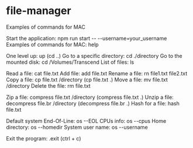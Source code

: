 # file-manager

Examples of commands for MAC

Start the application: npm run start -- --username=your_username
Examples of commands for MAC: help

One level up: up (cd ..)
Go to a specific directory: cd ./directory
Go to the mounted disk: cd /Volumes/Transcend
List of files: ls

Read a file: cat file.txt
Add file: add file.txt
Rename a file: rn file1.txt file2.txt
Copy a file: cp file.txt /directory (cp file.txt .)
Move a file: mv file.txt /directory
Delete the file: rm file.txt

Zip a file: compress file.txt /directory (compress file.txt .)
Unzip a file: decompress file.br /directory (decompress file.br .)
Hash for a file: hash file.txt

Default system End-Of-Line: os --EOL
CPUs info: os --cpus
Home directory: os --homedir
System user name: os --username

Exit the program: .exit (ctrl + c)